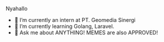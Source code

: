 <!-- ## Hi there 👋
-->
Nyahallo

- 🔭 I’m currently an intern at PT. Geomedia Sinergi
- 🌱 I’m currently learning Golang, Laravel.
- 💬 Ask me about ANYTHING! MEMES are also APPROVED!

<!--
[![Anurag's GitHub stats](https://github-readme-stats.vercel.app/api?username=mkemaln)](https://github.com/anuraghazra/github-readme-stats)
-->
